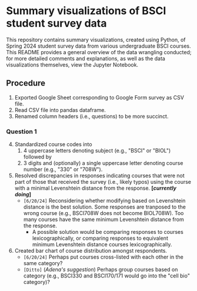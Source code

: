 # Summary visualizations of BSCI student survey data
This repository contains summary visualizations, created using Python, of Spring 2024 student survey data from various undergraduate BSCI courses. This README provides a general overview of the data wrangling conducted; for more detailed comments and explanations, as well as the data visualizations themselves, view the Jupyter Notebook.

## Procedure
1. Exported Google Sheet corresponding to Google Form survey as CSV file.
2. Read CSV file into pandas dataframe.
3. Renamed column headers (i.e., questions) to be more succinct.

### Question 1
4. Standardized course codes into
   1. 4 uppercase letters denoting subject (e.g., "BSCI" or "BIOL") followed by
   2. 3 digits and (optionally) a single uppercase letter denoting course number (e.g., "330" or "708W").
5. Resolved discrepancies in responses indicating courses that were not part of those that received the survey (i.e., likely typos) using the course with a minimal Levenshtein distance from the response. **[_currently doing_]**
   - `[6/20/24]` Reconsidering whether modifying based on Levenshtein distance is the best solution. Some responses are tranposed to the wrong course (e.g., BSCI708W does not become BIOL708W). Too many courses have the same minimum Levenshtein distance from the response.
     - A possible solution would be comparing responses to courses lexicographically, or comparing responses to equivalent minimum Levenshtein distance courses lexicographically.
6. Created bar chart of course distribution amongst respondents.
   - `[6/20/24]` Perhaps put courses cross-listed with each other in the same category?
   - `[Ditto]` (_Adena's suggestion_) Perhaps group courses based on category (e.g., BSCI330 and BSCI170/171 would go into the "cell bio" category)?